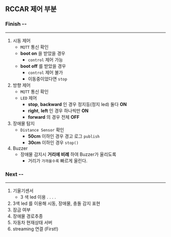 ## RCCAR 제어 부분

### Finish --
---
1. 시동 제어 
    - `MQTT` 통신 확인
    - **boot on** 을 받았을 경우
        - `control` 제어 가능
    - **boot off** 를 받았을 경우
        - `control` 제어 불가
        - 이동중이었다면 `stop`
2. 방향 제어
    - `MQTT` 통신 확인
    - `LED` 제어 
        - **stop**, **backward** 인 경우 정지등(정지 led) 둘다 **ON**
        - **right**, **left** 인 경우 하나씩만 **ON**
        - **forward** 의 경우 전체 **OFF**
3. 장애물 탐지
    - `Distance Sensor` 확인
        - **50cm** 이하인 경우 경고 로그 `publish`
        - **30cm** 이하인 경우 `stop()`
4. Buzzer
    - 장애물 감지시 **거리에 비례** 하여 Buzzer가 울리도록
        - 거리가 `가까울수록` 빠르게 울린다.

### Next --
---
1. 기울기센서
    - 3 색 led 이용  . . . .
3. 3색 led 를 이용해 시동, 장애물, 충돌 감지 표현
4. 잠금 여부 
5. 장애물 경로추종
6. 자동차 현재상태 서버
7. streaming 연결 (First!)